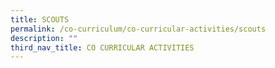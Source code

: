 ```yaml
---
title: SCOUTS
permalink: /co-curriculum/co-curricular-activities/scouts
description: ""
third_nav_title: CO CURRICULAR ACTIVITIES
---
```

